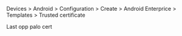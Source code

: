 Devices > Android > Configuration > Create > Android Enterprice > Templates > Trusted certificate

Last opp palo cert